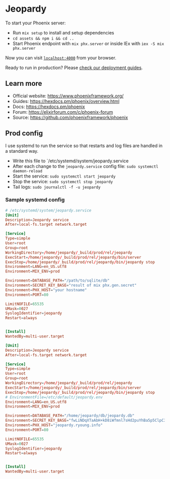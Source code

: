 # Jeopardy

To start your Phoenix server:

  * Run `mix setup` to install and setup dependencies
  * `cd assets && npm i && cd ..`
  * Start Phoenix endpoint with `mix phx.server` or inside IEx with `iex -S mix phx.server`

Now you can visit [`localhost:4000`](http://localhost:4000) from your browser.

Ready to run in production? Please [check our deployment guides](https://hexdocs.pm/phoenix/deployment.html).

## Learn more

  * Official website: https://www.phoenixframework.org/
  * Guides: https://hexdocs.pm/phoenix/overview.html
  * Docs: https://hexdocs.pm/phoenix
  * Forum: https://elixirforum.com/c/phoenix-forum
  * Source: https://github.com/phoenixframework/phoenix

## Prod config

I use systemd to run the service so that restarts and log files are handled in a standard way.

- Write this file to `/etc/systemd/system/jeopardy.service
- After each change to the `jeopardy.service` config file: `sudo systemctl daemon-reload`
- Start the service: `sudo systemctl start jeopardy`
- Stop the service: `sudo systemctl stop jeopardy`
- Tail logs: `sudo journalctl -f -u jeopardy`

### Sample systemd config

``` toml
# /etc/systemd/system/jeopardy.service
[Unit]
Description=Jeopardy service
After=local-fs.target network.target

[Service]
Type=simple
User=root
Group=root
WorkingDirectory=/home/jeopardy/_build/prod/rel/jeopardy
ExecStart=/home/jeopardy/_build/prod/rel/jeopardy/bin/server
ExecStop=/home/jeopardy/_build/prod/rel/jeopardy/bin/jeopardy stop
Environment=LANG=en_US.utf8
Environment=MIX_ENV=prod

Environment=DATABASE_PATH="/path/to/sqlite/db"
Environment=SECRET_KEY_BASE="result of mix phx.gen.secret"
Environment=PHX_HOST="your hostname"
Environment=PORT=80

LimitNOFILE=65535
UMask=0027
SyslogIdentifier=jeopardy
Restart=always


[Install]
WantedBy=multi-user.target
```


``` toml
[Unit]
Description=Jeopardy service
After=local-fs.target network.target

[Service]
Type=simple
User=root
Group=root
WorkingDirectory=/home/jeopardy/_build/prod/rel/jeopardy
ExecStart=/home/jeopardy/_build/prod/rel/jeopardy/bin/server
ExecStop=/home/jeopardy/_build/prod/rel/jeopardy/bin/jeopardy stop
# EnvironmentFile=/etc/default/jeopardy.env
Environment=LANG=en_US.utf8
Environment=MIX_ENV=prod

Environment=DATABASE_PATH="/home/jeopardy/db/jeopardy.db"
Environment=SECRET_KEY_BASE="fwLiNDqXTaAbH+kD8iWfmnl7sHd2puYhBa5p5ClpC3P+CNltlWDH0gGaWdb9uWtZ"
Environment=PHX_HOST="jeopardy.ryoung.info"
Environment=PORT=80

LimitNOFILE=65535
UMask=0027
SyslogIdentifier=jeopardy
Restart=always


[Install]
WantedBy=multi-user.target
```
